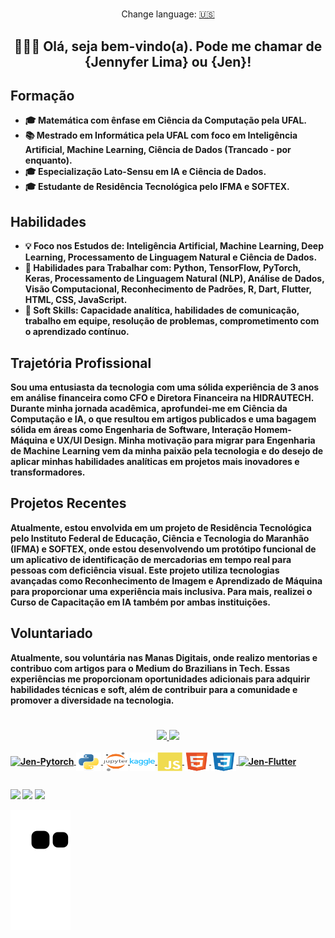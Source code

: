 #

<div align="center">Change language: <a href="https://github.com/JennyferLima/JennyferLima/blob/main/US.md" target="_blank">🇺🇸</a></div>

## <div align="center"> 👩🏽‍💻 Olá, seja bem-vindo(a). Pode me chamar de <strong>{Jennyfer Lima} ou <strong>{Jen}!</strong><p></div>

## Formação
- 🎓 Matemática com ênfase em Ciência da Computação pela UFAL.
- 📚 Mestrado em Informática pela UFAL com foco em Inteligência Artificial, Machine Learning, Ciência de Dados (Trancado - por enquanto).
- 🎓 Especialização Lato-Sensu em IA e Ciência de Dados.
- 🎓 Estudante de Residência Tecnológica pelo IFMA e SOFTEX.

## Habilidades
- 💡 **Foco nos Estudos de:** Inteligência Artificial, Machine Learning, Deep Learning, Processamento de Linguagem Natural e Ciência de Dados.
- 🔧 **Habilidades para Trabalhar com:** Python, TensorFlow, PyTorch, Keras, Processamento de Linguagem Natural (NLP), Análise de Dados, Visão Computacional, Reconhecimento de Padrões, R, Dart, Flutter, HTML, CSS, JavaScript.
- 🧠 **Soft Skills:** Capacidade analítica, habilidades de comunicação, trabalho em equipe, resolução de problemas, comprometimento com o aprendizado contínuo.

## Trajetória Profissional
Sou uma entusiasta da tecnologia com uma sólida experiência de 3 anos em análise financeira como CFO e Diretora Financeira na HIDRAUTECH. Durante minha jornada acadêmica, aprofundei-me em Ciência da Computação e IA, o que resultou em artigos publicados e uma bagagem sólida em áreas como Engenharia de Software, Interação Homem-Máquina e UX/UI Design. Minha motivação para migrar para Engenharia de Machine Learning vem da minha paixão pela tecnologia e do desejo de aplicar minhas habilidades analíticas em projetos mais inovadores e transformadores.

## Projetos Recentes
Atualmente, estou envolvida em um projeto de Residência Tecnológica pelo Instituto Federal de Educação, Ciência e Tecnologia do Maranhão (IFMA) e SOFTEX, onde estou desenvolvendo um protótipo funcional de um aplicativo de identificação de mercadorias em tempo real para pessoas com deficiência visual. Este projeto utiliza tecnologias avançadas como Reconhecimento de Imagem e Aprendizado de Máquina para proporcionar uma experiência mais inclusiva. Para mais, realizei o Curso de Capacitação em IA também por ambas instituições.

## Voluntariado
Atualmente, sou voluntária nas Manas Digitais, onde realizo mentorias e contribuo com artigos para o Medium do Brazilians in Tech. Essas experiências me proporcionam oportunidades adicionais para adquirir habilidades técnicas e soft, além de contribuir para a comunidade e promover a diversidade na tecnologia.

#


<div align="center">
  <a href="https://github.com/jennyferlima">
  <img height="180em" src="https://github-readme-stats.vercel.app/api?username=jennyferlima&show_icons=true&theme=dracula&include_all_commits=true&count_private=true"/>
  <img height="180em" src="https://github-readme-stats.vercel.app/api/top-langs/?username=jennyferlima&layout=compact&langs_count=7&theme=dracula"/>
</div>
  
<div style="display: inline_block"><br>
  <img align="center" alt="Jen-Pytorch" height="30" width="40" src="https://cdn.jsdelivr.net/gh/devicons/devicon/icons/pytorch/pytorch-original.svg" />
  <img align="center" alt="Jen-Python" height="30" width="40" src="https://raw.githubusercontent.com/devicons/devicon/master/icons/python/python-original.svg">
  <img align="center" alt="Jen-Jupyter" height="30" width="40" src="https://raw.githubusercontent.com/devicons/devicon/master/icons/jupyter/jupyter-original-wordmark.svg">
  <img align="center" alt="Jen-Kaggle" height="30" width="40" src="https://raw.githubusercontent.com/devicons/devicon/master/icons/kaggle/kaggle-original-wordmark.svg">
  <img align="center" alt="Jen-Js" height="30" width="40" src="https://raw.githubusercontent.com/devicons/devicon/master/icons/javascript/javascript-plain.svg">
  <img align="center" alt="Jen-HTML" height="30" width="40" src="https://raw.githubusercontent.com/devicons/devicon/master/icons/html5/html5-original.svg">
  <img align="center" alt="Jen-CSS" height="30" width="40" src="https://raw.githubusercontent.com/devicons/devicon/master/icons/css3/css3-original.svg">
  <img align="center" alt="Jen-Flutter" height="30" width="40" src="https://cdn.jsdelivr.net/gh/devicons/devicon/icons/flutter/flutter-original.svg" />
  

          
      
          
</div>
  
  ##
 
<div> 
  <a href="https://www.linkedin.com/in/jennyfer-lima" target="_blank"><img src="https://img.shields.io/badge/-LinkedIn-%230077B5?style=for-the-badge&logo=linkedin&logoColor=white" target="_blank"></a> 
  <a href="https://medium.com/@ojennyferlima" target="_blank"><img src="https://img.shields.io/badge/Medium-12100E?style=for-the-badge&logo=medium&logoColor=white" target="_blank"></a> 
  <a href="https://www.researchgate.net/profile/Jennyfer-Lima" target="_blank"><img src="https://img.shields.io/badge/Research_Gate-00CCBB.svg?&style=for-the-badge&logo=ResearchGate&logoColor=white" target="_blank"></a> 

  
  ![Snake animation](https://github.com/jennyferlima/jennyferlima/blob/output/github-contribution-grid-snake.svg)
  
 
</div>
  
  
  
<!---

- 👋 Hi, I’m @JennyferLima
- 👀 I’m interested in ...
- 🌱 I’m currently learning ...
- 💞️ I’m looking to collaborate on ...
- 📫 How to reach me ...

JennyferLima/JennyferLima is a ✨ special ✨ repository because its `README.md` (this file) appears on your GitHub profile.
You can click the Preview link to take a look at your changes.
--->
